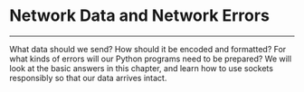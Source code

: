 # Network Data and Network Errors
---

What data should we send? How should it be encoded and formatted?
For what kinds of errors will our Python programs need to be prepared? We will look at the basic answers in this chapter, and learn how to use sockets responsibly so that our data
arrives intact.
